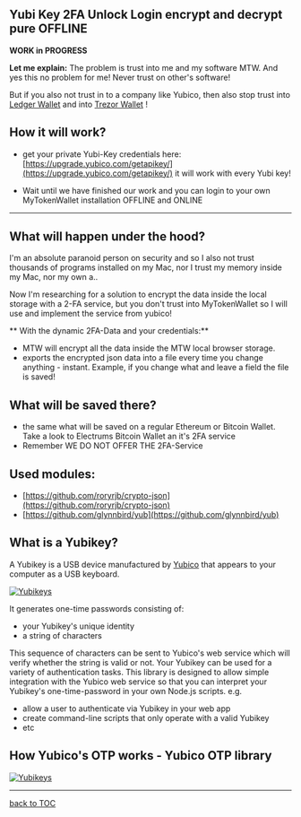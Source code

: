 ## Yubi Key 2FA Unlock Login encrypt and decrypt pure OFFLINE

**WORK in PROGRESS**

**Let me explain:** The problem is trust into me and my software MTW. And
yes this no problem for me! Never trust on other's software!

But if you also not trust in to a company like Yubico, then also stop
trust into [Ledger Wallet](https://www.ledgerwallet.com/r/07c5) and into [Trezor Wallet](https://trezor.io/?a=bitcoins-today.com) !

## How it will work?

* get your private Yubi-Key credentials here:
  [https://upgrade.yubico.com/getapikey/](https://upgrade.yubico.com/getapikey/)
  it will work with every Yubi key!

* Wait until we have finished our work and you can login to your own
  MyTokenWallet installation OFFLINE and ONLINE

***
## What will happen under the hood?

I'm an absolute paranoid person on security and so I also not trust
thousands of programs installed on my Mac, nor I trust my memory inside
my Mac, nor my own a..

Now I'm researching for a solution to encrypt the data inside the local
storage with a 2-FA service, but you don't trust into MyTokenWallet so I
will use and implement the service from yubico!

** With the dynamic 2FA-Data and your credentials:**

* MTW will encrypt all the data inside the MTW local browser storage.
* exports the encrypted json data into a file every time you change
  anything - instant. Example, if you change what and leave a field the file is saved!

## What will be saved there?
* the same what will be saved on a regular Ethereum or Bitcoin Wallet. Take a look to Electrums Bitcoin Wallet an it's 2FA service
* Remember WE DO NOT OFFER THE 2FA-Service

## Used modules:

* [https://github.com/roryrjb/crypto-json](https://github.com/roryrjb/crypto-json)
* [https://github.com/glynnbird/yub](https://github.com/glynnbird/yub)


What is a Yubikey?
------------------

A Yubikey is a USB device manufactured by
[Yubico](https://www.yubico.com/products/yubikey-hardware/yubikey/) that
appears to your computer as a USB keyboard.

[![Yubikeys](https://camo.githubusercontent.com/4add8355c4833f61405f61cb33259907ca5ce2ad/68747470733a2f2f7261772e6769746875622e636f6d2f676c796e6e626972642f7975622f6d61737465722f696d672f797562696b6579732e6a7067)](https://camo.githubusercontent.com/4add8355c4833f61405f61cb33259907ca5ce2ad/68747470733a2f2f7261772e6769746875622e636f6d2f676c796e6e626972642f7975622f6d61737465722f696d672f797562696b6579732e6a7067)

It generates one-time passwords consisting of:

* your Yubikey's unique identity
* a string of characters

This sequence of characters can be sent to Yubico's web service which
will verify whether the string is valid or not. Your Yubikey can be used
for a variety of authentication tasks. This library is designed to allow
simple integration with the Yubico web service so that you can interpret
your Yubikey's one-time-password in your own Node.js scripts. e.g.

* allow a user to authenticate via Yubikey in your web app
* create command-line scripts that only operate with a valid Yubikey
* etc

## How Yubico's OTP works - Yubico OTP library

[![Yubikeys](https://developers.yubico.com/OTP/Libraries/Using_a_library__1.png)](https://developers.yubico.com/OTP/Libraries/Using_a_library__1.png)


***
[back to TOC](DOCS-TOC.md)
